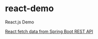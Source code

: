 # react-demo
React.js Demo

[React fetch data from Spring Boot REST API](https://matthung0807.blogspot.com/2021/07/react-fetch-data-from-spring-boot-rest-api.html)
